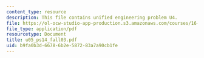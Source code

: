 ```yaml
---
content_type: resource
description: This file contains unified engineering problem U4.
file: https://ol-ocw-studio-app-production.s3.amazonaws.com/courses/16-01-unified-engineering-i-ii-iii-iv-fall-2005-spring-2006/b9fa0b3d66786b2e587283a7a90cb1fe_u05_ps14_fall03.pdf
file_type: application/pdf
resourcetype: Document
title: u05_ps14_fall03.pdf
uid: b9fa0b3d-6678-6b2e-5872-83a7a90cb1fe
---
```

